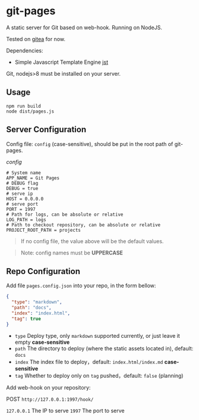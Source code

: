 # git-pages

A static server for Git based on web-hook. Running on NodeJS.

Tested on [gitea](https://gitea.io/) for now.

Dependencies:

- Simple Javascript Template Engine [jst](http://github.com/hyjiacan/jst)

Git, nodejs>8 must be installed on your server.

## Usage

```shell script
npm run build
node dist/pages.js
```

## Server Configuration

Config file: `config` (case-sensitive), should be put in the root path of git-pages.

*config*
```
# System name
APP_NAME = Git Pages
# DEBUG flag
DEBUG = true
# serve ip
HOST = 0.0.0.0
# serve port
PORT = 1997
# Path for logs, can be absolute or relative 
LOG_PATH = logs
# Path to checkout repository, can be absolute or relative
PROJECT_ROOT_PATH = projects
```

> If no config file, the value above will be the default values.

> Note: config names must be **UPPERCASE**

## Repo Configuration

Add file `pages.config.json` into your repo, in the form bellow:

```json
{
  "type": "markdown",
  "path": "docs",
  "index": "index.html",
  "tag": true
}
```

- `type` Deploy type, only `markdown` supported currently, or just leave it empty **case-sensitive**
- `path` The directory to deploy (where the static assets located in), default: `docs`
- `index` The index file to deploy，default: `index.html/index.md` **case-sensitive**
- `tag` Whether to deploy only on `tag` pushed，default: `false` (planning)

Add web-hook on your repository:

POST `http://127.0.0.1:1997/hook/`


`127.0.0.1` The IP to serve
`1997` The port to serve
